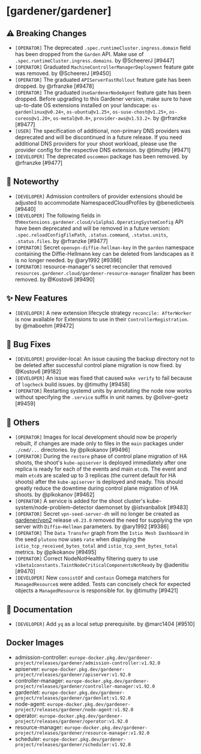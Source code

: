 # [gardener/gardener]

## ⚠️ Breaking Changes

- `[OPERATOR]` The deprecated `.spec.runtimeCluster.ingress.domain` field has been dropped from the `Garden` API. Make use of `.spec.runtimeCluster.ingress.domains`. by @ScheererJ [#9447]
- `[OPERATOR]` Graduated `MachineControllerManagerDeployment` feature gate was removed. by @ScheererJ [#9450]
- `[OPERATOR]` The graduated `APIServerFastRollout` feature gate has been dropped. by @rfranzke [#9478]
- `[OPERATOR]` The graduated `UseGardenerNodeAgent` feature gate has been dropped. Before upgrading to this Gardener version, make sure to have up-to-date OS extensions installed on your landscape: `os-gardenlinux@v0.24+`, `os-ubuntu@v1.25+`, `os-suse-chost@v1.25+`, `os-coreos@v1.20+`, `os-metal@v0.8+`, `provider-aws@v1.53.2+`. by @rfranzke [#9477]
- `[USER]` The specification of additional, non-primary DNS providers was deprecated and will be discontinued in a future release. If you need additional DNS providers for your shoot workload, please use the provider config for the respective DNS extension. by @timuthy [#9471]
- `[DEVELOPER]` The deprecated `oscommon` package has been removed. by @rfranzke [#9477]
## 📰 Noteworthy

- `[DEVELOPER]` Admission controllers of provider extensions should be adjusted to accommodate NamespacedCloudProfiles by @benedictweis [#9440]
- `[DEVELOPER]` The following fields in the`extensions.gardener.cloud/v1alpha1.OperatingSystemConfig` API have been deprecated and will be removed in a future version: `.spec.reloadConfigFilePath`, `.status.command`, `.status.units`, `.status.files`. by @rfranzke [#9477]
- `[OPERATOR]` Secret `openvpn-diffie-hellman-key` in the `garden` namespace containing the Diffie-Hellmann key can be deleted from landscapes as it is no longer needed. by @ary1992 [#9386]
- `[OPERATOR]` resource-manager's secret reconciler that removed `resources.gardener.cloud/gardener-resource-manager` finalizer has been removed. by @Kostov6 [#9490]
## ✨ New Features

- `[DEVELOPER]` A new extension lifecycle strategy `reconcile: AfterWorker` is now available for Extensions to use in their `ControllerRegistration`. by @maboehm [#9472]
## 🐛 Bug Fixes

- `[DEVELOPER]` provider-local: An issue causing the backup directory not to be deleted after successful control plane migration is now fixed. by @Kostov6 [#9182]
- `[DEVELOPER]` An issue was fixed that caused `make verify` to fail because of `logcheck` build issues. by @timuthy [#9458]
- `[OPERATOR]` Restarting systemd units by annotating the node now works without specifying the `.service` suffix in unit names. by @oliver-goetz [#9459]
## 🏃 Others

- `[OPERATOR]` Images for local development should now be properly rebuilt, if changes are made only to files in the `main` packages under `./cmd/...` directories.  by @plkokanov [#9496]
- `[OPERATOR]` During the `restore` phase of control plane migration of HA shoots, the shoot's `kube-apiserver` is deployed immediately after one replica is ready for each of the events and main `etcd`s. The event and main `etcd`s are scaled up to 3 replicas (the current default for HA shoots) after the `kube-apiserver` is deployed and ready. This should greatly reduce the downtime during control plane migration of HA shoots. by @plkokanov [#9462]
- `[OPERATOR]` A service is added for the shoot cluster's kube-system/node-problem-detector daemonset by @istvanballok [#9483]
- `[OPERATOR]` Secret `vpn-seed-server-dh` will no longer be created as [gardener/vpn2](https://github.com/gardener/vpn2) release `v0.23.0` removed the need for supplying the vpn server with `Diffie–Hellman` parameters. by @ary1992 [#9386]
- `[OPERATOR]` The `Data Transfer` graph from the `Istio Mesh Dashboard` in the seed `plutono` now uses `rate` when displaying the `istio_tcp_received_bytes_total` and `istio_tcp_sent_bytes_total` metrics. by @plkokanov [#9495]
- `[OPERATOR]` Correct NodeNotHealthy filtering query to use `v1beta1constants.TaintNodeCriticalComponentsNotReady` by @adenitiu [#9470]
- `[DEVELOPER]` New `consistOf` and `contain` Gomega matchers for `ManagedResource`s were added. Tests can concisely check for expected objects a `ManagedResource` is responsible for. by @timuthy [#9421]
## 📖 Documentation

- `[DEVELOPER]` Add `yq` as a local setup prerequisite. by @marc1404 [#9510]

## Docker Images
- admission-controller: `europe-docker.pkg.dev/gardener-project/releases/gardener/admission-controller:v1.92.0`
- apiserver: `europe-docker.pkg.dev/gardener-project/releases/gardener/apiserver:v1.92.0`
- controller-manager: `europe-docker.pkg.dev/gardener-project/releases/gardener/controller-manager:v1.92.0`
- gardenlet: `europe-docker.pkg.dev/gardener-project/releases/gardener/gardenlet:v1.92.0`
- node-agent: `europe-docker.pkg.dev/gardener-project/releases/gardener/node-agent:v1.92.0`
- operator: `europe-docker.pkg.dev/gardener-project/releases/gardener/operator:v1.92.0`
- resource-manager: `europe-docker.pkg.dev/gardener-project/releases/gardener/resource-manager:v1.92.0`
- scheduler: `europe-docker.pkg.dev/gardener-project/releases/gardener/scheduler:v1.92.0`
